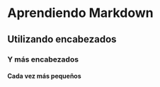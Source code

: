 # Aprendiendo Markdown

## Utilizando encabezados

### Y más encabezados

#### Cada vez más pequeños